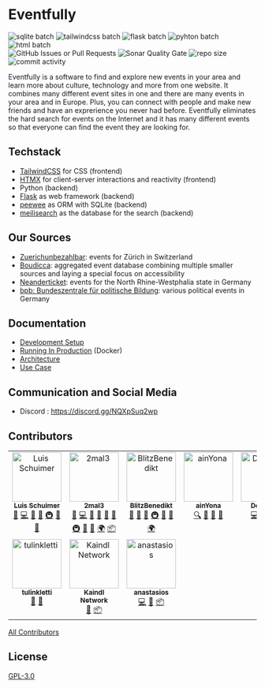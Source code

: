 # Eventfully

![sqlite batch](https://img.shields.io/badge/Sqlite-003B57?style=for-the-badge&logo=sqlite&logoColor=white)
![tailwindcss batch](https://img.shields.io/badge/tailwindcss-%2338B2AC.svg?style=for-the-badge&logo=tailwind-css&logoColor=white)
![flask batch](https://img.shields.io/badge/Flask-000000?style=for-the-badge&logo=flask&logoColor=white)
![pyhton batch](https://img.shields.io/badge/Python-FFD43B?style=for-the-badge&logo=python&logoColor=blue)
![html batch](https://img.shields.io/badge/HTML5-E34F26?style=for-the-badge&logo=html5&logoColor=white) <br>
![GitHub Issues or Pull Requests](https://img.shields.io/github/issues/BytezoTeam/Eventfully?style=flat-square)
![Sonar Quality Gate](https://img.shields.io/sonar/quality_gate/BytezoTeam_Eventfully?server=https%3A%2F%2Fsonarcloud.io&style=flat-square)
![repo size](https://img.shields.io/github/repo-size/BytezoTeam/Eventfully?style=flat-square)
![commit activity](https://img.shields.io/github/commit-activity/m/BytezoTeam/Eventfully?style=flat-square)

Eventfully is a software to find and explore new events in your area and learn more about culture, technology and more from one website. It combines many different event sites in one and there are many events in your area and in Europe. Plus, you can connect with people and make new friends and have an exprerience you never had before. Eventfully eliminates the hard search for events on the Internet and it has many different events so that everyone can find the event they are looking for.

## Techstack

- [TailwindCSS](https://tailwindcss.com/) for CSS (frontend)
- [HTMX](https://htmx.org/) for client-server interactions and reactivity (frontend)
- Python (backend)
- [Flask](https://flask.palletsprojects.com/) as web framework (backend)
- [peewee](https://docs.peewee-orm.com/en/latest/) as ORM with SQLite (backend)
- [meilisearch](https://www.meilisearch.com/) as the database for the search (backend)

## Our Sources

- [Zuerichunbezahlbar](https://www.zuerichunbezahlbar.ch/events/): events for Zürich in Switzerland
- [Boudicca](https://boudicca.events): aggregated event database combining multiple smaller sources and laying a special focus on accessibility
- [Neanderticket](https://www.neanderticket.de/): events for the North Rhine-Westphalia state in Germany
- [bpb: Bundeszentrale für politische Bildung](https://www.bpb.de/veranstaltungen/): various political events in Germany

## Documentation

- [Development Setup](/docs/development-setup.md)
- [Running In Production](/docs/running-in-production.md) (Docker)
- [Architecture](/docs/architecture.md)
- [Use Case](/docs/use-case.md)

## Communication and Social Media

  - Discord : https://discord.gg/NQXpSuq2wp

## Contributors

<!-- ALL-CONTRIBUTORS-LIST:START - Do not remove or modify this section -->
<!-- prettier-ignore-start -->
<!-- markdownlint-disable -->
<table>
  <tbody>
    <tr>
      <td align="center" valign="top" width="20%"><a href="https://github.com/LuisSchuimer"><img src="https://avatars.githubusercontent.com/u/85784931?v=4?s=100" width="100px;" alt="Luis Schuimer"/><br /><sub><b>Luis Schuimer</b></sub></a><br /><a href="https://github.com/BytezoTeam/Eventfully/issues?q=author%3ALuisSchuimer" title="Bug reports">🐛</a> <a href="https://github.com/BytezoTeam/Eventfully/commits?author=LuisSchuimer" title="Code">💻</a> <a href="https://github.com/BytezoTeam/Eventfully/commits?author=LuisSchuimer" title="Documentation">📖</a> <a href="#ideas-LuisSchuimer" title="Ideas, Planning, & Feedback">🤔</a> <a href="#infra-LuisSchuimer" title="Infrastructure (Hosting, Build-Tools, etc)">🚇</a> <a href="#projectManagement-LuisSchuimer" title="Project Management">📆</a> <a href="#promotion-LuisSchuimer" title="Promotion">📣</a></td>
      <td align="center" valign="top" width="20%"><a href="https://github.com/2mal3"><img src="https://avatars.githubusercontent.com/u/56305732?v=4?s=100" width="100px;" alt="2mal3"/><br /><sub><b>2mal3</b></sub></a><br /><a href="https://github.com/BytezoTeam/Eventfully/issues?q=author%3A2mal3" title="Bug reports">🐛</a> <a href="https://github.com/BytezoTeam/Eventfully/commits?author=2mal3" title="Code">💻</a> <a href="#data-2mal3" title="Data">🔣</a> <a href="#design-2mal3" title="Design">🎨</a> <a href="https://github.com/BytezoTeam/Eventfully/commits?author=2mal3" title="Documentation">📖</a> <a href="#ideas-2mal3" title="Ideas, Planning, & Feedback">🤔</a> <a href="#infra-2mal3" title="Infrastructure (Hosting, Build-Tools, etc)">🚇</a> <a href="#projectManagement-2mal3" title="Project Management">📆</a> <a href="#tool-2mal3" title="Tools">🔧</a> <a href="#translation-2mal3" title="Translation">🌍</a> <a href="#platform-2mal3" title="Packaging/porting to new platform">📦</a></td>
      <td align="center" valign="top" width="20%"><a href="https://github.com/BlitzBenedikt"><img src="https://avatars.githubusercontent.com/u/117511666?v=4?s=100" width="100px;" alt="BlitzBenedikt"/><br /><sub><b>BlitzBenedikt</b></sub></a><br /><a href="https://github.com/BytezoTeam/Eventfully/issues?q=author%3ABlitzBenedikt" title="Bug reports">🐛</a> <a href="#design-BlitzBenedikt" title="Design">🎨</a> <a href="#ideas-BlitzBenedikt" title="Ideas, Planning, & Feedback">🤔</a> <a href="#infra-BlitzBenedikt" title="Infrastructure (Hosting, Build-Tools, etc)">🚇</a> <a href="#projectManagement-BlitzBenedikt" title="Project Management">📆</a> <a href="#promotion-BlitzBenedikt" title="Promotion">📣</a> <a href="#translation-BlitzBenedikt" title="Translation">🌍</a></td>
      <td align="center" valign="top" width="20%"><a href="https://github.com/ainYona"><img src="https://avatars.githubusercontent.com/u/146672622?v=4?s=100" width="100px;" alt="ainYona"/><br /><sub><b>ainYona</b></sub></a><br /><a href="#fundingFinding-ainYona" title="Funding Finding">🔍</a> <a href="#ideas-ainYona" title="Ideas, Planning, & Feedback">🤔</a> <a href="#promotion-ainYona" title="Promotion">📣</a> <a href="#data-ainYona" title="Data">🔣</a></td>
      <td align="center" valign="top" width="20%"><a href="https://github.com/aehtorod"><img src="https://avatars.githubusercontent.com/u/117511248?v=4?s=100" width="100px;" alt="Dorothea"/><br /><sub><b>Dorothea</b></sub></a><br /><a href="https://github.com/BytezoTeam/Eventfully/commits?author=aehtorod" title="Code">💻</a> <a href="#ideas-aehtorod" title="Ideas, Planning, & Feedback">🤔</a> <a href="#projectManagement-aehtorod" title="Project Management">📆</a> <a href="#data-aehtorod" title="Data">🔣</a></td>
    </tr>
    <tr>
      <td align="center" valign="top" width="20%"><a href="https://github.com/tulinkletti"><img src="https://avatars.githubusercontent.com/u/148628918?v=4?s=100" width="100px;" alt="tulinkletti"/><br /><sub><b>tulinkletti</b></sub></a><br /><a href="#design-tulinkletti" title="Design">🎨</a> <a href="#ideas-tulinkletti" title="Ideas, Planning, & Feedback">🤔</a></td>
      <td align="center" valign="top" width="20%"><a href="https://github.com/kaindlnetwork"><img src="https://avatars.githubusercontent.com/u/82705244?v=4?s=100" width="100px;" alt="Kaindl Network"/><br /><sub><b>Kaindl Network</b></sub></a><br /><a href="https://github.com/BytezoTeam/Eventfully/commits?author=kaindlnetwork" title="Documentation">📖</a> <a href="#platform-kaindlnetwork" title="Packaging/porting to new platform">📦</a></td>
      <td align="center" valign="top" width="20%"><a href="https://github.com/unibara"><img src="https://avatars.githubusercontent.com/u/100425671?v=4?s=100" width="100px;" alt="anastasios"/><br /><sub><b>anastasios</b></sub></a><br /><a href="https://github.com/BytezoTeam/Eventfully/commits?author=unibara" title="Code">💻</a> <a href="#ideas-unibara" title="Ideas, Planning, & Feedback">🤔</a> <a href="#platform-unibara" title="Packaging/porting to new platform">📦</a></td>
    </tr>
  </tbody>
</table>

<!-- markdownlint-restore -->
<!-- prettier-ignore-end -->

<!-- ALL-CONTRIBUTORS-LIST:END -->

[All Contributors](https://allcontributors.org/)

## License

[GPL-3.0](/LICENSE.txt)
